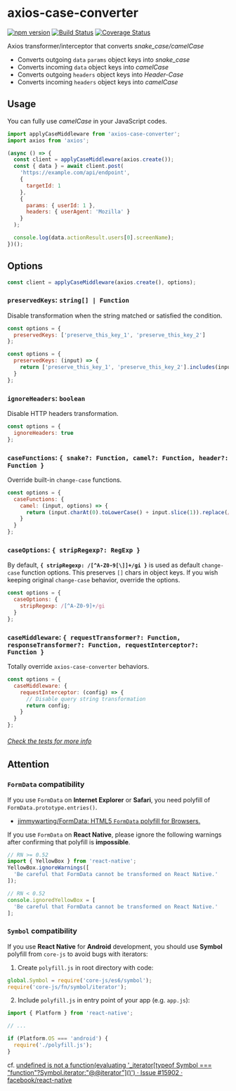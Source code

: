 # axios-case-converter

[![npm version](https://badge.fury.io/js/axios-case-converter.svg)](https://badge.fury.io/js/axios-case-converter)
[![Build Status](https://travis-ci.com/mpyw/axios-case-converter.svg?branch=master)](https://travis-ci.com/mpyw/axios-case-converter)
[![Coverage Status](https://coveralls.io/repos/github/mpyw/axios-case-converter/badge.svg?branch=master)](https://coveralls.io/github/mpyw/axios-case-converter?branch=master)

Axios transformer/interceptor that converts _snake_case/camelCase_

- Converts outgoing `data` `params` object keys into _snake_case_
- Converts incoming `data` object keys into _camelCase_
- Converts outgoing `headers` object keys into _Header-Case_
- Converts incoming `headers` object keys into _camelCase_

## Usage

You can fully use _camelCase_ in your JavaScript codes.

```js
import applyCaseMiddleware from 'axios-case-converter';
import axios from 'axios';

(async () => {
  const client = applyCaseMiddleware(axios.create());
  const { data } = await client.post(
    'https://example.com/api/endpoint',
    {
      targetId: 1
    },
    {
      params: { userId: 1 },
      headers: { userAgent: 'Mozilla' }
    }
  );

  console.log(data.actionResult.users[0].screenName);
})();
```

## Options

```js
const client = applyCaseMiddleware(axios.create(), options);
```

### `preservedKeys`: `string[] | Function`

Disable transformation when the string matched or satisfied the condition.

```js
const options = {
  preservedKeys: ['preserve_this_key_1', 'preserve_this_key_2']
};
```

```js
const options = {
  preservedKeys: (input) => {
    return ['preserve_this_key_1', 'preserve_this_key_2'].includes(input);
  }
};
```

### `ignoreHeaders`: `boolean`

Disable HTTP headers transformation.

```js
const options = {
  ignoreHeaders: true
};
```

### `caseFunctions`: `{ snake?: Function, camel?: Function, header?: Function }`

Override built-in `change-case` functions.

```js
const options = {
  caseFunctions: {
    camel: (input, options) => {
      return (input.charAt(0).toLowerCase() + input.slice(1)).replace(/[-_](.)/g, (match, group1) => group1.toUpperCase());
    }
  }
};
```


### `caseOptions`: `{ stripRegexp?: RegExp }`

By default, **`{ stripRegexp: /[^A-Z0-9[\]]+/gi }`** is used as default `change-case` function options.
This preserves `[]` chars in object keys.
If you wish keeping original `change-case` behavior, override the options.

```js
const options = {
  caseOptions: {
    stripRegexp: /[^A-Z0-9]+/gi
  }
};
```

### `caseMiddleware`: `{ requestTransformer?: Function, responseTransformer?: Function, requestInterceptor?: Function }`

Totally override `axios-case-converter` behaviors.

```js
const options = {
  caseMiddleware: {
    requestInterceptor: (config) => {
      // Disable query string transformation
      return config;
    }
  }
};
```

###### [Check the tests for more info](test)

## Attention

### `FormData` compatibility

If you use `FormData` on **Internet Explorer** or **Safari**, you need polyfill of `FormData.prototype.entries()`.

- [jimmywarting/FormData: HTML5 `FormData` polyfill for Browsers.](https://github.com/jimmywarting/FormData)

If you use `FormData` on **React Native**, please ignore the following warnings after confirming that polyfill is **impossible**.

```js
// RN >= 0.52
import { YellowBox } from 'react-native';
YellowBox.ignoreWarnings([
  'Be careful that FormData cannot be transformed on React Native.'
]);

// RN < 0.52
console.ignoredYellowBox = [
  'Be careful that FormData cannot be transformed on React Native.'
];
```

### `Symbol` compatibility

If you use **React Native** for **Android** development, you should use **Symbol** polyfill from `core-js` to avoid bugs with iterators:

1. Create `polyfill.js` in root directory with code:

```js
global.Symbol = require('core-js/es6/symbol');
require('core-js/fn/symbol/iterator');
```

2. Include `polyfill.js` in entry point of your app (e.g. `app.js`):

```js
import { Platform } from 'react-native';

// ...

if (Platform.OS === 'android') {
  require('./polyfill.js');
}
```

cf. [undefined is not a function(evaluating '_iterator\[typeof Symbol === "function"?Symbol.iterator:"@@iterator"\]()') · Issue #15902 · facebook/react-native](https://github.com/facebook/react-native/issues/15902)
